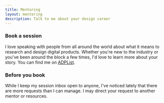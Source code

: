 ```yaml
---
title: Mentoring
layout: mentoring
description: Talk to me about your design career
---
```

### Book a session

I love speaking with people from all around the world about what it means to research and design digital products. Whether you're new to the industry or you've been around the block a few times, I'd love to learn more about your story. You can find me on [ADPList](https://adplist.org/mentors/zinzy-nev-geene).

### Before you book 
While I keep my session inbox open to anyone, I've noticed lately that there are more requests than I can manage. I may direct your request to another mentor or resources.

<!-- 


### How do I actually organize a research project?
Research is all about moving from assumptions and unknowingness to a state of knowing just enough to unblock a project. When you begin planning your research, don't start with the method. Instead, start with the questions you need an answer to. Are they the right questions? What type of data should you collect to answer them? To get started on this journey, which happens to be my favorite, read UserInterviews.com's [Field Guide](https://www.userinterviews.com/ux-research-field-guide).

## General tips 
- [Cheatsheet for user interview and follow-up questions](https://stephaniewalter.design/blog/a-cheatsheet-for-user-interview-and-follow-ups-questions/)
- [Matrix for prioritizing user research](https://uxdesign.cc/a-matrix-for-prioritizing-user-research-e2f76386c879)
- [UX research plan](https://maze.co/guides/ux-research/plan/)
- [Research questions](https://maze.co/blog/research-questions/)
### Other resources
- [Open United](https://openunited.com/), a platform to work on real-world projects

### Footnotes

[^1]: I'm kidding. This is a reference to [a book I've never read](https://en.wikipedia.org/wiki/How_to_Win_Friends_and_Influence_People). I don't know why I talk like this. -->